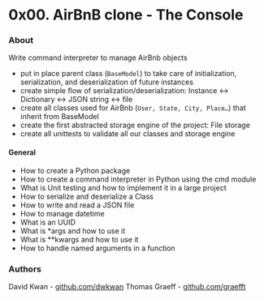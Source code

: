 # 0x00. AirBnB clone - The Console

### About
Write command interpreter to manage AirBnb objects
* put in place parent class (`BaseModel`) to take care of initialization, serialization, and deserialization of future instances
* create simple flow of serialization/deserialization: Instance <-> Dictionary <-> JSON string <-> file
* create all classes used for AirBnb (`User, State, City, Place…`) that inherit from BaseModel
* create the first abstracted storage engine of the project: File storage
* create all unittests to validate all our classes and storage engine

#### General
* How to create a Python package
* How to create a command interpreter in Python using the cmd module
* What is Unit testing and how to implement it in a large project
* How to serialize and deserialize a Class
* How to write and read a JSON file
* How to manage datetime
* What is an UUID
* What is \*args and how to use it
* What is \*\*kwargs and how to use it
* How to handle named arguments in a function

### Authors
David Kwan - [github.com/dwkwan]("https://github.com/dwkwan")
Thomas Graeff - [github.com/graefft]("https://github.com/graefft")
